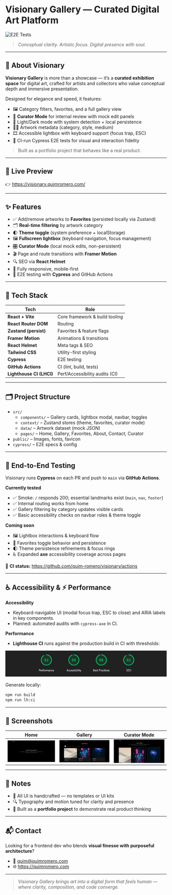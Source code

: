 # Visionary Gallery — Curated Digital Art Platform

![E2E Tests](https://github.com/quim-romero/visionary/actions/workflows/ci.yml/badge.svg)

> _Conceptual clarity. Artistic focus. Digital presence with soul._

---

## 🧭 About Visionary

**Visionary Gallery** is more than a showcase — it’s a **curated exhibition space** for digital art, crafted for artists and collectors who value conceptual depth and immersive presentation.

Designed for elegance and speed, it features:

- 🖼️ Category filters, favorites, and a full gallery view
- 🎨 **Curator Mode** for internal review with mock edit panels
- 🌙 Light/Dark mode with system detection + local persistence
- 🧑‍🎨 Artwork metadata (category, style, medium)
- 🎞️ Accessible lightbox with keyboard support (focus trap, ESC)
- 🧪 CI-run Cypress E2E tests for visual and interaction fidelity

> Built as a portfolio project that behaves like a real product.

---

## 🚀 Live Preview

👉 https://visionary.quimromero.com/

---

## ✨ Features

- ✅ Add/remove artworks to **Favorites** (persisted locally via Zustand)
- 🗂️ **Real-time filtering** by artwork category
- 🌓 **Theme toggle** (system preference + localStorage)
- 🖼️ **Fullscreen lightbox** (keyboard navigation, focus management)
- 🎛️ **Curator Mode** (local mock edits, non-persistent)
- 🎬 Page and route transitions with **Framer Motion**
- 🔍 SEO via **React Helmet**
- 📱 Fully responsive, mobile-first
- 🧪 E2E testing with **Cypress** and GitHub Actions

---

## 🧠 Tech Stack

| Tech                     | Role                           |
| ------------------------ | ------------------------------ |
| **React + Vite**         | Core framework & build tooling |
| **React Router DOM**     | Routing                        |
| **Zustand (persist)**    | Favorites & feature flags      |
| **Framer Motion**        | Animations & transitions       |
| **React Helmet**         | Meta tags & SEO                |
| **Tailwind CSS**         | Utility-first styling          |
| **Cypress**              | E2E testing                    |
| **GitHub Actions**       | CI (lint, build, tests)        |
| **Lighthouse CI (LHCI)** | Perf/Accessibility audits (CI) |

---

## 🗂 Project Structure

- `src/`
  - `components/` – Gallery cards, lightbox modal, navbar, toggles
  - `context/` – Zustand stores (theme, favorites, curator mode)
  - `data/` – Artwork dataset (mock JSON)
  - `pages/` – Home, Gallery, Favorites, About, Contact, Curator
- `public/` – Images, fonts, favicon
- `cypress/` – E2E specs & config

---

## 🧪 End-to-End Testing

Visionary runs **Cypress** on each PR and push to `main` via **GitHub Actions**.

**Currently tested**

- ✅ Smoke: `/` responds 200; essential landmarks exist (`main`, `nav`, `footer`)
- ✅ Internal routing works from home
- ✅ Gallery filtering by category updates visible cards
- ✅ Basic accessibility checks on navbar roles & theme toggle

**Coming soon**

- 🖼️ Lightbox interactions & keyboard flow
- 💚 Favorites toggle behavior and persistence
- 🌓 Theme persistence refinements & focus rings
- ♿ Expanded **axe** accessibility coverage across pages

🧪 **CI status:** https://github.com/quim-romero/visionary/actions

---

## ♿ Accessibility & ⚡ Performance

**Accessibility**

- Keyboard-navigable UI (modal focus trap, ESC to close) and ARIA labels in key components.
- Planned: automated audits with `cypress-axe` in CI.

**Performance**

- **Lighthouse CI** runs against the production build in CI with thresholds:

![Lighthouse](./public/lighthouse.png)

Generate locally:

```bash
npm run build
npm run lh:ci
```

---

## 📸 Screenshots

| Home                            | Gallery                               | Curator Mode                          |
| ------------------------------- | ------------------------------------- | ------------------------------------- |
| ![Home](./screenshots/home.png) | ![Gallery](./screenshots/gallery.png) | ![Curator](./screenshots/curator.png) |

---

## 🧩 Notes

- 🧠 All UI is handcrafted — no templates or UI kits
- 🔍 Typography and motion tuned for clarity and presence
- 🎯 Built as a **portfolio project** to demonstrate real product thinking

---

## 📬 Contact

Looking for a frontend dev who blends **visual finesse with purposeful architecture**?

- 📧 quim@quimromero.com
- 🌐 https://quimromero.com

---

> _Visionary Gallery brings art into a digital form that feels human —  
> where clarity, composition, and code converge._
